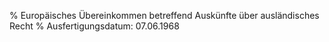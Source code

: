 % Europäisches Übereinkommen betreffend Auskünfte über ausländisches Recht
% Ausfertigungsdatum: 07.06.1968
 